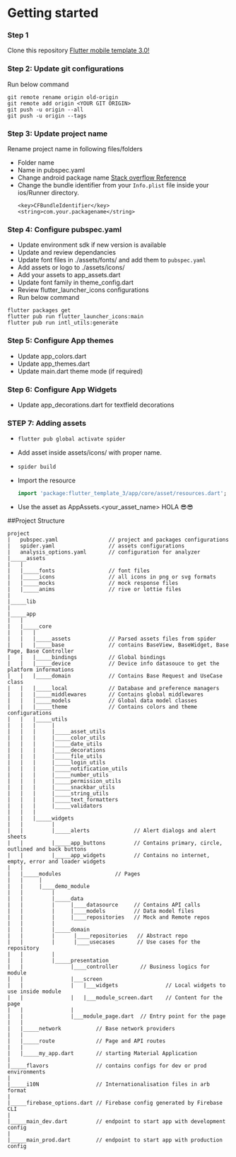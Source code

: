 # Getting started

### Step 1
Clone this repository
[Flutter mobile template 3.0!](https://gitlab.com/boiler-plates2/flutter-mobile-template-3.0.git)

### Step 2: Update git configurations
Run below command
```
git remote rename origin old-origin
git remote add origin <YOUR GIT ORIGIN>
git push -u origin --all
git push -u origin --tags
```
### Step 3: Update project name
Rename project name in following files/folders
- Folder name
- Name in pubspec.yaml
- Change android package name [Stack overflow Reference](https://stackoverflow.com/a/29092698/12142044)
- Change the bundle identifier from your `Info.plist` file inside your ios/Runner directory.
   ```plist
   <key>CFBundleIdentifier</key>
   <string>com.your.packagename</string>
   ```
### Step 4: Configure pubspec.yaml
- Update environment sdk if new version is available
- Update and review dependancies
- Update font files in ./assets/fonts/ and add them to `pubspec.yaml`
- Add assets or logo to ./assets/icons/
- Add your assets to app_assets.dart
- Update font family in theme_config.dart
- Review flutter_launcher_icons configurations
- Run below command
```
flutter packages get
flutter pub run flutter_launcher_icons:main
flutter pub run intl_utils:generate
```
### Step 5: Configure App themes
- Update app_colors.dart
- Update app_themes.dart
- Update main.dart theme mode (if required)

### Step 6: Configure App Widgets
- Update app_decorations.dart for textfield decorations

### STEP 7: Adding assets
- ```cmd
  flutter pub global activate spider
  ```
- Add asset inside assets/icons/ with proper name.
- ```cmd
  spider build
  ```
- Import the resource
  ```dart
  import 'package:flutter_template_3/app/core/asset/resources.dart';
  ```
- Use the asset as AppAssets.<your_asset_name>
HOLA 😎😎

##Project Structure
```
project
|	pubspec.yaml			    // project and packages configurations
|	spider.yaml			        // assets configurations
|	analysis_options.yaml		// configuration for analyzer
|_____assets
|	|
|	|_____fonts			        // font files
|	|_____icons			        // all icons in png or svg formats
|	|_____mocks			        // mock response files
|	|_____anims			        // rive or lottie files
|
|_____lib
|
|_____app
|	|
|	|_____core
|	|	|
|	|	|_____assets	        // Parsed assets files from spider
|	|	|_____base	            // contains BaseView, BaseWidget, Base Page, Base Controller
|	|	|_____bindings	        // Global bindings
|	|	|_____device            // Device info datasouce to get the platform informations
|	|	|_____domain            // Contains Base Request and UseCase class
|	|	|_____local             // Database and preference managers
|	|	|_____middlewares       // Contains global middlewares
|	|	|_____models            // Global data model classes
|	|	|_____theme             // Contains colors and theme configurations
|	|	|_____utils             
|	|	|     |
|	|	|     |_____asset_utils
|	|	|     |_____color_utils
|	|	|     |_____date_utils
|	|	|     |_____decorations
|	|	|     |_____file_utils
|	|	|     |_____login_utils
|	|	|     |_____notification_utils
|	|	|     |_____number_utils
|	|	|     |_____permission_utils
|	|	|     |_____snackbar_utils
|	|	|     |_____string_utils
|	|	|     |_____text_formatters
|	|	|     |_____validators
|	|	|
|	|	|_____widgets
|   |         |
|   |         |_____alerts              // Alert dialogs and alert sheets 
|   |         |_____app_buttons         // Contains primary, circle, outlined and back buttons
|   |         |_____app_widgets         // Contains no internet, empty, error and loader widgets
|   |   
|	|_____modules                 // Pages
|	|     |
|	|     |____demo_module
|	|         |
|	|         |_____data
|	|         |     |____datasource     // Contains API calls 
|	|         |     |____models         // Data model files
|	|         |     |____repositories   // Mock and Remote repos
|	|         |     
|	|         |_____domain
|	|         |      |____repositories   // Abstract repo
|	|         |      |____usecases       // Use cases for the repository
|	|         |       
|	|         |_____presentation
|	|               |____controller       // Business logics for module
|	|               |___screen            
|	|               |   |___widgets               // Local widgets to use inside module 
|	|               |   |___module_screen.dart    // Content for the page            
|	|               |               
|	|               |___module_page.dart  // Entry point for the page
|   |
|	|_____network           // Base network providers
|	|
|	|_____route             // Page and API routes
|	|
|	|_____my_app.dart	    // starting Material Application
|
|_____flavors			    // contains configs for dev or prod environments
|
|_____i10N			        // Internationalisation files in arb format
|
|_____firebase_options.dart	// Firebase config generated by Firebase CLI
|
|_____main_dev.dart		    // endpoint to start app with development config
|
|_____main_prod.dart		// endpoint to start app with production config
```
